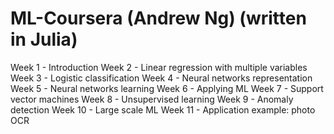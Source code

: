 # ML-Coursera (Andrew Ng) (written in Julia)

Week 1 - Introduction
Week 2 - Linear regression with multiple variables
Week 3 - Logistic classification
Week 4 - Neural networks representation
Week 5 - Neural networks learning
Week 6 - Applying ML
Week 7 - Support vector machines
Week 8 - Unsupervised learning
Week 9 - Anomaly detection
Week 10 - Large scale ML
Week 11 - Application example: photo OCR
